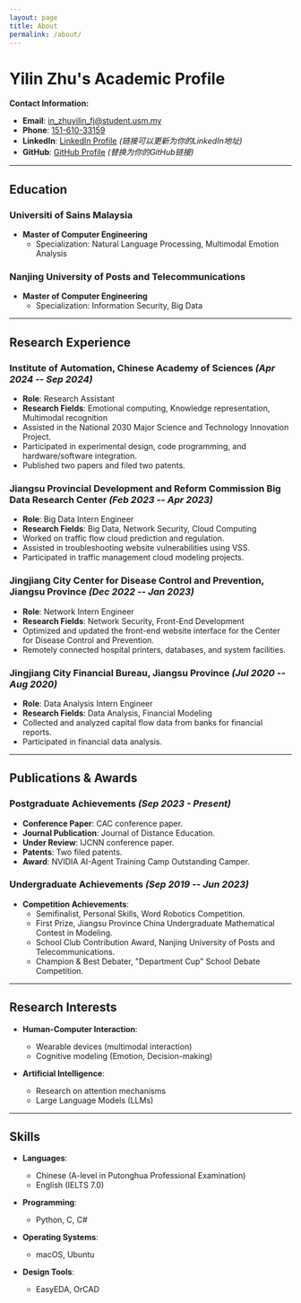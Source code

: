 ```yaml
---
layout: page
title: About
permalink: /about/
---
```

# Yilin Zhu's Academic Profile

**Contact Information:**

- **Email**: [in_zhuyilin_fj@student.usm.my](mailto:in_zhuyilin_fj@student.usm.my)
- **Phone**: [151-610-33159](tel:15161033159)
- **LinkedIn**: [LinkedIn Profile](#)  *(链接可以更新为你的LinkedIn地址)*
- **GitHub**: [GitHub Profile](https://github.com/Alpha-Judy)  *(替换为你的GitHub链接)*

---

## Education

### Universiti of Sains Malaysia
- **Master of Computer Engineering**
  - Specialization: Natural Language Processing, Multimodal Emotion Analysis

### Nanjing University of Posts and Telecommunications
- **Master of Computer Engineering**
  - Specialization: Information Security, Big Data

---

## Research Experience

### Institute of Automation, Chinese Academy of Sciences _(Apr 2024 -- Sep 2024)_
- **Role**: Research Assistant
- **Research Fields**: Emotional computing, Knowledge representation, Multimodal recognition
- Assisted in the National 2030 Major Science and Technology Innovation Project.
- Participated in experimental design, code programming, and hardware/software integration.
- Published two papers and filed two patents.

### Jiangsu Provincial Development and Reform Commission Big Data Research Center _(Feb 2023 -- Apr 2023)_
- **Role**: Big Data Intern Engineer
- **Research Fields**: Big Data, Network Security, Cloud Computing
- Worked on traffic flow cloud prediction and regulation.
- Assisted in troubleshooting website vulnerabilities using VSS.
- Participated in traffic management cloud modeling projects.

### Jingjiang City Center for Disease Control and Prevention, Jiangsu Province _(Dec 2022 -- Jan 2023)_
- **Role**: Network Intern Engineer
- **Research Fields**: Network Security, Front-End Development
- Optimized and updated the front-end website interface for the Center for Disease Control and Prevention.
- Remotely connected hospital printers, databases, and system facilities.

### Jingjiang City Financial Bureau, Jiangsu Province _(Jul 2020 -- Aug 2020)_
- **Role**: Data Analysis Intern Engineer
- **Research Fields**: Data Analysis, Financial Modeling
- Collected and analyzed capital flow data from banks for financial reports.
- Participated in financial data analysis.

---

## Publications & Awards

### Postgraduate Achievements _(Sep 2023 - Present)_
- **Conference Paper**: CAC conference paper.
- **Journal Publication**: Journal of Distance Education.
- **Under Review**: IJCNN conference paper.
- **Patents**: Two filed patents.
- **Award**: NVIDIA AI-Agent Training Camp Outstanding Camper.

### Undergraduate Achievements _(Sep 2019 -- Jun 2023)_
- **Competition Achievements**:
  - Semifinalist, Personal Skills, Word Robotics Competition.
  - First Prize, Jiangsu Province China Undergraduate Mathematical Contest in Modeling.
  - School Club Contribution Award, Nanjing University of Posts and Telecommunications.
  - Champion & Best Debater, "Department Cup" School Debate Competition.

---

## Research Interests

- **Human-Computer Interaction**:  
  - Wearable devices (multimodal interaction)  
  - Cognitive modeling (Emotion, Decision-making)

- **Artificial Intelligence**:  
  - Research on attention mechanisms  
  - Large Language Models (LLMs)

---

## Skills

- **Languages**:  
  - Chinese (A-level in Putonghua Professional Examination)  
  - English (IELTS 7.0)

- **Programming**:  
  - Python, C, C#

- **Operating Systems**:  
  - macOS, Ubuntu

- **Design Tools**:  
  - EasyEDA, OrCAD

